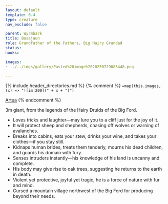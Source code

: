 ```yaml
---
layout: default
template: 0.4
type: creature
nav_exclude: false

parent: Wyrmbark
title: Basajaun
role: Grandfather of the Fathers, Big Hairy Grandad
status: 
hooks:

images: 
- ../../imgs/gallery/Pasted%20image%2020250729083448.png

---
```


{% include header_directories.md %}
{% comment %}
`=map(this.images, (x) => "![im|200](" + x + ")")`

[Artea](Artea.md)
{% endcomment %}

3m giant, from the legends of the Hairy Druids of the Big Ford.

- Loves tricks and laughter—may lure you to a cliff just for the joy of it.
- It will protect sheep and shepherds, chasing off wolves or warning of avalanches.
- Breaks into cabins, eats your stew, drinks your wine, and takes your clothes—if you stay still.
- Kidnaps human brides, treats them tenderly, mourns his dead children, and guards his domain with fury.
- Senses intruders instantly—his knowledge of his land is uncanny and complete.
- His body may give rise to oak trees, suggesting he returns to the earth in death.
- Violent yet protective, joyful yet tragic, he is a force of nature with fur and mind.
- Cursed a mountain village northwest of the Big Ford for producing beyond their needs.

